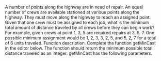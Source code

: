 A number of points along the highway are in need of repair. An equal number of crews are available stationed at various points along the highway. They must move along the highway to reach an assigned point. Given that one crew must be assigned to each job, what is the minimum total amount of distance traveled by all crews before they can begin work? For example, given crews at point 1, 3, 5 are required repairs at 3, 5, 7. One possible minimum assignment would be 1, 2, 3, 3, 2, 5, and 5, 2, 7 for a total of 6 units traveled. Function description. Complete the function getMinCast in the editor below. The function should return the minimum possible total distance traveled as an integer. getMinCast has the following parameters.